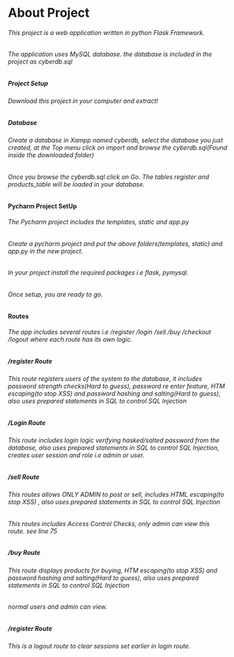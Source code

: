 # About Project
###### This project is a web application written in python Flask Framework.
###### The application uses MySQL database. the database is included in the project as cyberdb.sql

##### Project Setup
###### Download this project in your computer and extract!
##### Database
###### Create a database in Xampp named cyberdb, select the database you just created, at the Top menu click on import and browse the cyberdb.sql(Found inside the downloaded folder)
###### Once you browse the cyberdb.sql click on Go. The tables register and products_table will be loaded in your database.

#### Pycharm Project SetUp
###### The Pycharm project includes the templates, static and app.py
###### Create a pycharm project and put the above folders(templates, static) and app.py in the new project.
###### In your project install the required packages i.e flask, pymysql.

###### Once setup, you are ready to go.
#### Routes
###### The app includes several routes i.e /register    /login      /sell    /buy    /checkout  /logout   where each route has its own logic.

##### /register Route
###### This route registers users of the system to the database, it includes password strength checks(Hard to guess), password re enter feature, HTM escaping(to stop XSS) and password hashing and salting(Hard to guess), also uses prepared statements in SQL to control SQL Injection

##### /Login Route
###### This route includes login logic verifying hasked/salted password from the database, also uses prepared statements in SQL to control SQL Injection, creates user session and role  i.e admin or user.

##### /sell Route
###### This routes allows ONLY ADMIN to post or sell, includes HTML escaping(to stop XSS) , also uses prepared statements in SQL to control SQL Injection
###### This routes includes Access Control Checks, only admin can view this route. see line 75

##### /buy Route
###### This route displays products for buying, HTM escaping(to stop XSS) and password hashing and salting(Hard to guess), also uses prepared statements in SQL to control SQL Injection
###### normal users and admin can view.

##### /register Route
###### This is a logout route to clear sessions set earlier in login route.

